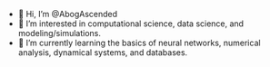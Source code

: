 - 👋 Hi, I’m @AbogAscended
- 👀 I’m interested in computational science, data science, and modeling/simulations.
- 🌱 I’m currently learning the basics of neural networks, numerical analysis, dynamical systems, and databases.
<!---
AbogAscended/AbogAscended is a ✨ special ✨ repository because its `README.md` (this file) appears on your GitHub profile.
You can click the Preview link to take a look at your changes.
--->
